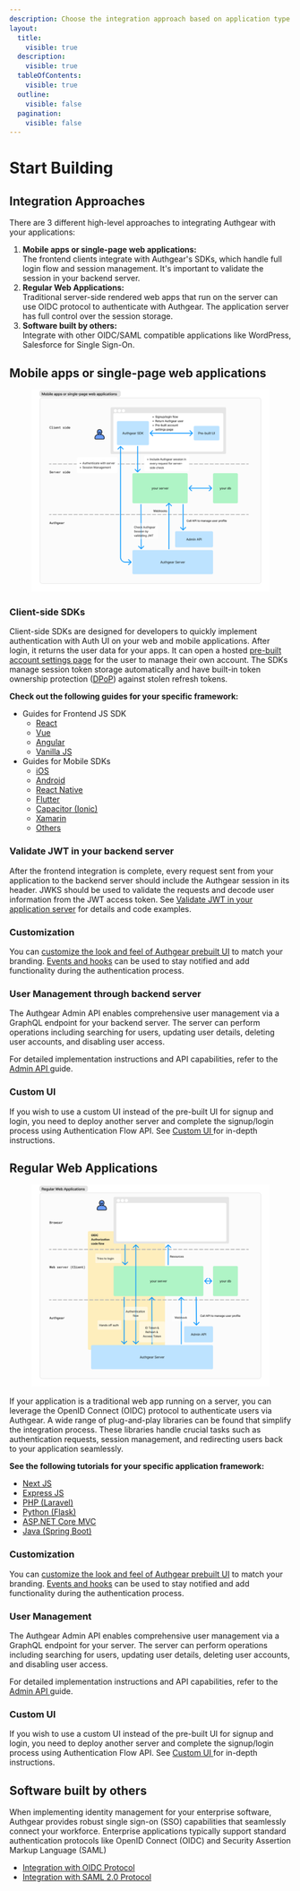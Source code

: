 ```yaml
---
description: Choose the integration approach based on application type
layout:
  title:
    visible: true
  description:
    visible: true
  tableOfContents:
    visible: true
  outline:
    visible: false
  pagination:
    visible: false
---
```


# Start Building

## Integration Approaches

There are 3 different high-level approaches to integrating Authgear with your applications:

1. **Mobile apps or single-page web applications:**\
   The frontend clients integrate with Authgear's SDKs, which handle full login flow and session management. It's important to validate the session in your backend server.
2. **Regular Web Applications:**\
   Traditional server-side rendered web apps that run on the server can use OIDC protocol to authenticate with Authgear. The application server has full control over the session storage.
3. **Software built by others:**\
   Integrate with other OIDC/SAML compatible applications like WordPress, Salesforce for Single Sign-On.

## **Mobile apps or single-page web applications**

<figure><img src="../.gitbook/assets/image (2).png" alt=""><figcaption></figcaption></figure>

### Client-side SDKs

Client-side SDKs are designed for developers to quickly implement authentication with Auth UI on your web and mobile applications. After login, it returns the user data for your apps. It can open a hosted [pre-built account settings page](../customization/ui-customization/built-in-ui/auth-ui.md) for the user to manage their own account. The SDKs manage session token storage automatically and have built-in token ownership protection ([DPoP](https://oauth.net/2/dpop/)) against stolen refresh tokens.

**Check out the following guides for your specific framework:**

* Guides for Frontend JS SDK
  * [React](single-page-app/react.md)
  * [Vue](single-page-app/vue.md)
  * [Angular](single-page-app/angular.md)
  * [Vanilla JS](single-page-app/website.md)
* Guides for Mobile SDKs
  * [iOS](native-mobile-app/ios.md)
  * [Android](native-mobile-app/android/)
  * [React Native](native-mobile-app/react-native.md)
  * [Flutter](native-mobile-app/flutter.md)
  * [Capacitor (Ionic)](native-mobile-app/ionic-sdk.md)
  * [Xamarin](native-mobile-app/xamarin.md)
  * [Others](native-mobile-app/using-authgear-without-sdk-client-side.md)

### Validate JWT in your backend server

After the frontend integration is complete, every request sent from your application to the backend server should include the Authgear session in its header. JWKS should be used to validate the requests and decode user information from the JWT access token. See [Validate JWT in your application server](backend-api/jwt.md) for details and code examples.

### Customization

You can [customize the look and feel of Authgear prebuilt UI](../customization/ui-customization/built-in-ui/branding.md) to match your branding. [Events and hooks](../customization/events-hooks/) can be used to stay notified and add functionality during the authentication process.

### User Management through backend server

The Authgear Admin API enables comprehensive user management via a GraphQL endpoint for your backend server. The server can perform operations including searching for users, updating user details, deleting user accounts, and disabling user access.

For detailed implementation instructions and API capabilities, refer to the [Admin API ](../reference/apis/admin-api/)guide.

### Custom UI

If you wish to use a custom UI instead of the pre-built UI for signup and login, you need to deploy another server and complete the signup/login process using Authentication Flow API. See [Custom UI ](../customization/ui-customization/custom-ui/)for in-depth instructions.

## Regular Web Applications

<figure><img src="../.gitbook/assets/image (1) (1) (1).png" alt=""><figcaption></figcaption></figure>

If your application is a traditional web app running on a server, you can leverage the OpenID Connect (OIDC) protocol to authenticate users via Authgear. A wide range of plug-and-play libraries can be found that simplify the integration process. These libraries handle crucial tasks such as authentication requests, session management, and redirecting users back to your application seamlessly.

**See the following tutorials for your specific application framework:**

* [Next JS](regular-web-app/next.js.md)
* [Express JS](regular-web-app/express.md)
* [PHP (Laravel)](regular-web-app/laravel.md)
* [Python (Flask)](regular-web-app/python-flask-app.md)
* [ASP.NET Core MVC](regular-web-app/asp.net-core-mvc.md)
* [Java (Spring Boot)](regular-web-app/java-spring-boot.md)

### Customization

You can [customize the look and feel of Authgear prebuilt UI](../customization/ui-customization/built-in-ui/branding.md) to match your branding. [Events and hooks](../customization/events-hooks/) can be used to stay notified and add functionality during the authentication process.

### User Management

The Authgear Admin API enables comprehensive user management via a GraphQL endpoint for your server. The server can perform operations including searching for users, updating user details, deleting user accounts, and disabling user access.

For detailed implementation instructions and API capabilities, refer to the [Admin API ](../reference/apis/admin-api/)guide.

### Custom UI

If you wish to use a custom UI instead of the pre-built UI for signup and login, you need to deploy another server and complete the signup/login process using Authentication Flow API. See [Custom UI ](../customization/ui-customization/custom-ui/)for in-depth instructions.

## Software built by others

When implementing identity management for your enterprise software, Authgear provides robust single sign-on (SSO) capabilities that seamlessly connect your workforce. Enterprise applications typically support standard authentication protocols like OpenID Connect (OIDC) and Security Assertion Markup Language (SAML)

* [Integration with OIDC Protocol](../how-to-guide/single-sign-on/oidc-provider.md)
* [Integration with SAML 2.0 Protocol](../how-to-guide/single-sign-on/single-sign-on-with-saml/)
